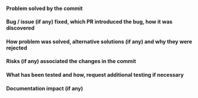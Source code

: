 <!-- Thanks for sending a pull request! Please fill out below, remove sections that don't apply for your pull request.  -->
#### Problem solved by the commit

#### Bug / issue (if any) fixed, which PR introduced the bug, how it was discovered

#### How problem was solved, alternative solutions (if any) and why they were rejected

#### Risks (if any) associated the changes in the commit

#### What has been tested and how, request additional testing if necessary

#### Documentation impact (if any)